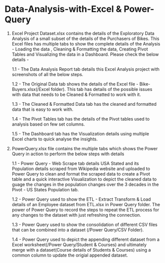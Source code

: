 # Data-Analysis-with-Excel & Power-Query
1. Excel Project Dataset.xlsx contains the details of the Exploratory Data Analysis of a small subset of the details of the Purchasers of Bikes. This Excel files has multiple tabs to show the complete details of the Analysis - Loading the data , Cleaning & Formatting the data, Creating Pivot Tables and Visualizing the data in a Dashboard. Please check the below details -

	1.1 - The Data Analysis Report tab details this Excel Analysis project with screenshots of all the below steps.
	
	1.2 - The Original Data tab shows the details of the Excel file - Bike-Buyers.xlsx(/Excel folder). This tab has details of the possible issues with data that needs to be Cleaned & Formatted to work with it.
	
	1.3 - The Cleaned & Formatted Data tab has the cleaned and formatted data that is easy to work with.
	
	1.4 - The Pivot Tables tab has the details of the Pivot tables used to analysis based on few set columns.

	1.5 - The Dashboard tab has the Visualization details using multiple Excel charts to quick analyse the insights.

2. PowerQuery.xlsx file contains the multiple tabs which shows the Power Query in action to perform the below steps with details

	1.1 - Power Query - Web Scrape tab details USA Stated and its Population details scraped from Wikipedia website and uploaded to Power Query to clean and format the scraped data to create a Pivot table and a quick interactive Visualization to depict the cleaned data to  guage the changes in the population changes over the 3 decades in the Pivot - US States Population tab.

	1.2 - Power Query used to show the ETL - Extract Transform & Load details of an Employee dataset from ETL.xlsx in Power Query folder. The power of Power Query to record the steps to repeat the ETL process for any changes to the dataset with just refreshing the connection.

	1.3 - Power Query used to show the consolidation of different CSV files that can be combined into a dataset (/Power Query/CSV Folder).

	1.4 - Power Query used to depict the appending different dataset from a Excel worksheet(/Power Query/Student & Courses) and ultimately merge with a dataset(Course details of Students & Courses) using a common column to update the origial appended dataset.
